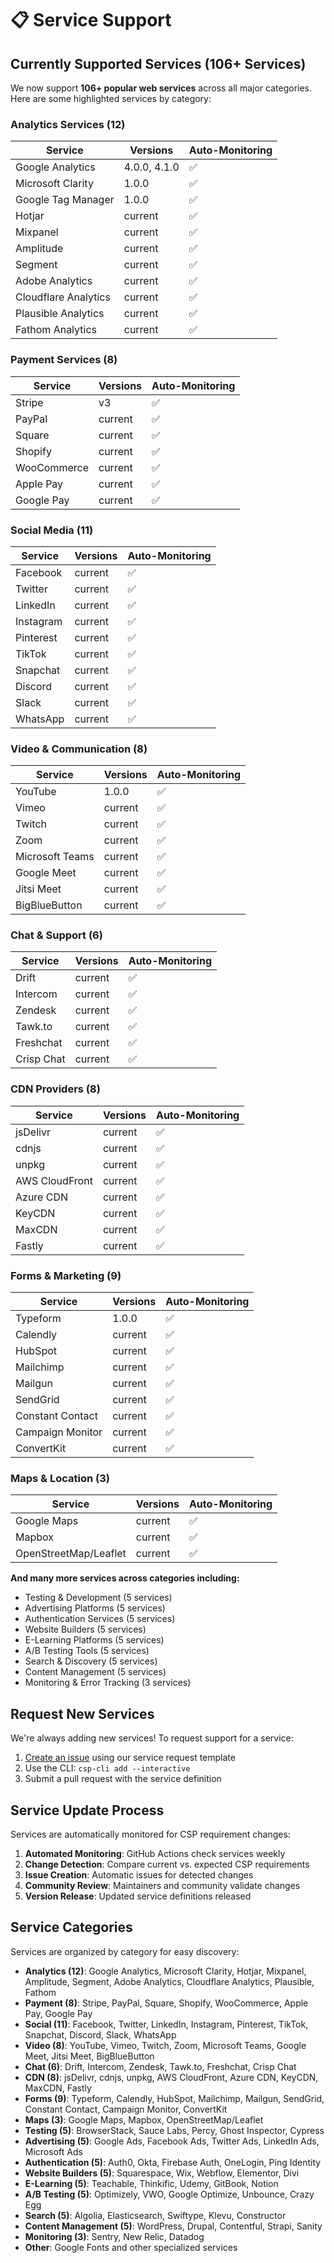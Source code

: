 # 📋 Service Support

## Currently Supported Services (106+ Services)

We now support **106+ popular web services** across all major categories. Here are some highlighted services by category:

### Analytics Services (12)
| Service | Versions | Auto-Monitoring |
|---------|----------|----------------|
| Google Analytics | 4.0.0, 4.1.0 | ✅ |
| Microsoft Clarity | 1.0.0 | ✅ |
| Google Tag Manager | 1.0.0 | ✅ |
| Hotjar | current | ✅ |
| Mixpanel | current | ✅ |
| Amplitude | current | ✅ |
| Segment | current | ✅ |
| Adobe Analytics | current | ✅ |
| Cloudflare Analytics | current | ✅ |
| Plausible Analytics | current | ✅ |
| Fathom Analytics | current | ✅ |

### Payment Services (8)
| Service | Versions | Auto-Monitoring |
|---------|----------|----------------|
| Stripe | v3 | ✅ |
| PayPal | current | ✅ |
| Square | current | ✅ |
| Shopify | current | ✅ |
| WooCommerce | current | ✅ |
| Apple Pay | current | ✅ |
| Google Pay | current | ✅ |

### Social Media (11)
| Service | Versions | Auto-Monitoring |
|---------|----------|----------------|
| Facebook | current | ✅ |
| Twitter | current | ✅ |
| LinkedIn | current | ✅ |
| Instagram | current | ✅ |
| Pinterest | current | ✅ |
| TikTok | current | ✅ |
| Snapchat | current | ✅ |
| Discord | current | ✅ |
| Slack | current | ✅ |
| WhatsApp | current | ✅ |

### Video & Communication (8)
| Service | Versions | Auto-Monitoring |
|---------|----------|----------------|
| YouTube | 1.0.0 | ✅ |
| Vimeo | current | ✅ |
| Twitch | current | ✅ |
| Zoom | current | ✅ |
| Microsoft Teams | current | ✅ |
| Google Meet | current | ✅ |
| Jitsi Meet | current | ✅ |
| BigBlueButton | current | ✅ |

### Chat & Support (6)
| Service | Versions | Auto-Monitoring |
|---------|----------|----------------|
| Drift | current | ✅ |
| Intercom | current | ✅ |
| Zendesk | current | ✅ |
| Tawk.to | current | ✅ |
| Freshchat | current | ✅ |
| Crisp Chat | current | ✅ |

### CDN Providers (8)
| Service | Versions | Auto-Monitoring |
|---------|----------|----------------|
| jsDelivr | current | ✅ |
| cdnjs | current | ✅ |
| unpkg | current | ✅ |
| AWS CloudFront | current | ✅ |
| Azure CDN | current | ✅ |
| KeyCDN | current | ✅ |
| MaxCDN | current | ✅ |
| Fastly | current | ✅ |

### Forms & Marketing (9)
| Service | Versions | Auto-Monitoring |
|---------|----------|----------------|
| Typeform | 1.0.0 | ✅ |
| Calendly | current | ✅ |
| HubSpot | current | ✅ |
| Mailchimp | current | ✅ |
| Mailgun | current | ✅ |
| SendGrid | current | ✅ |
| Constant Contact | current | ✅ |
| Campaign Monitor | current | ✅ |
| ConvertKit | current | ✅ |

### Maps & Location (3)
| Service | Versions | Auto-Monitoring |
|---------|----------|----------------|
| Google Maps | current | ✅ |
| Mapbox | current | ✅ |
| OpenStreetMap/Leaflet | current | ✅ |

**And many more services across categories including:**
- Testing & Development (5 services)
- Advertising Platforms (5 services) 
- Authentication Services (5 services)
- Website Builders (5 services)
- E-Learning Platforms (5 services)
- A/B Testing Tools (5 services)
- Search & Discovery (5 services)
- Content Management (5 services)
- Monitoring & Error Tracking (3 services)

## Request New Services

We're always adding new services! To request support for a service:

1. [Create an issue](https://github.com/eason-dev/csp-js/issues/new?template=add-service.yml) using our service request template
2. Use the CLI: `csp-cli add --interactive`
3. Submit a pull request with the service definition

## Service Update Process

Services are automatically monitored for CSP requirement changes:

1. **Automated Monitoring**: GitHub Actions check services weekly
2. **Change Detection**: Compare current vs. expected CSP requirements
3. **Issue Creation**: Automatic issues for detected changes
4. **Community Review**: Maintainers and community validate changes
5. **Version Release**: Updated service definitions released

## Service Categories

Services are organized by category for easy discovery:

- **Analytics (12)**: Google Analytics, Microsoft Clarity, Hotjar, Mixpanel, Amplitude, Segment, Adobe Analytics, Cloudflare Analytics, Plausible, Fathom
- **Payment (8)**: Stripe, PayPal, Square, Shopify, WooCommerce, Apple Pay, Google Pay
- **Social (11)**: Facebook, Twitter, LinkedIn, Instagram, Pinterest, TikTok, Snapchat, Discord, Slack, WhatsApp
- **Video (8)**: YouTube, Vimeo, Twitch, Zoom, Microsoft Teams, Google Meet, Jitsi Meet, BigBlueButton
- **Chat (6)**: Drift, Intercom, Zendesk, Tawk.to, Freshchat, Crisp Chat
- **CDN (8)**: jsDelivr, cdnjs, unpkg, AWS CloudFront, Azure CDN, KeyCDN, MaxCDN, Fastly
- **Forms (9)**: Typeform, Calendly, HubSpot, Mailchimp, Mailgun, SendGrid, Constant Contact, Campaign Monitor, ConvertKit
- **Maps (3)**: Google Maps, Mapbox, OpenStreetMap/Leaflet
- **Testing (5)**: BrowserStack, Sauce Labs, Percy, Ghost Inspector, Cypress
- **Advertising (5)**: Google Ads, Facebook Ads, Twitter Ads, LinkedIn Ads, Microsoft Ads
- **Authentication (5)**: Auth0, Okta, Firebase Auth, OneLogin, Ping Identity
- **Website Builders (5)**: Squarespace, Wix, Webflow, Elementor, Divi
- **E-Learning (5)**: Teachable, Thinkific, Udemy, GitBook, Notion
- **A/B Testing (5)**: Optimizely, VWO, Google Optimize, Unbounce, Crazy Egg
- **Search (5)**: Algolia, Elasticsearch, Swiftype, Klevu, Constructor
- **Content Management (5)**: WordPress, Drupal, Contentful, Strapi, Sanity
- **Monitoring (3)**: Sentry, New Relic, Datadog
- **Other**: Google Fonts and other specialized services
